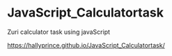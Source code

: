 # JavaScript_Calculatortask
Zuri calculator task using javaScript

https://hallyprince.github.io/JavaScript_Calculatortask/
